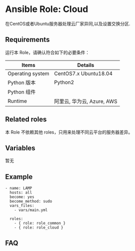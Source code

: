 Ansible Role: Cloud
=========

在CentOS或者Ubuntu服务器处理云厂家异同,以及设置交换分区.

## Requirements

运行本 Role，请确认符合如下的必要条件：

| **Items**      | **Details** |
| ------------------| ------------------|
| Operating system | CentOS7.x Ubuntu18.04 |
| Python 版本 | Python2  |
| Python 组件 |    |
| Runtime | 阿里云, 华为云, Azure, AWS |


## Related roles

本 Role 不依赖其他 roles，只用来处理不同云平台的服务器差异。


## Variables

暂无


## Example

```
- name: LAMP
  hosts: all
  become: yes
  become_method: sudo 
  vars_files:
    - vars/main.yml 

  roles:
    - { role: role_common }
    - { role: role_cloud } 
```

## FAQ
